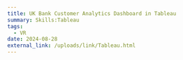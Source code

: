 ```yaml
---
title: UK Bank Customer Analytics Dashboard in Tableau
summary: Skills:Tableau
tags:
  - VR
date: 2024-08-28
external_link: /uploads/link/Tableau.html
---
```


